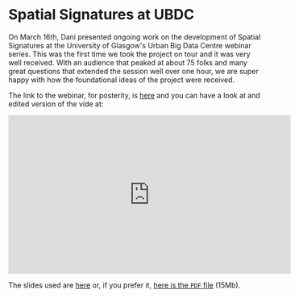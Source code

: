 ```{post} April 8th, 2021
```

# Spatial Signatures at UBDC

On March 16th, Dani presented ongoing work on the development of Spatial
Signatures at the University of Glasgow's Urban Big Data Centre webinar
series. This was the first time we took the project on tour and it was very
well received. With an audience that peaked at about 75 folks and many great
questions that extended the session well over one hour, we are super happy
with how the foundational ideas of the project were received.

The link to the webinar, for posterity, is [here](http://ubdc.ac.uk/education-and-events/events-and-courses/past-events-2021/spatial-signatures-research-webinar/) and
you can have a look at and edited version of the vide at:

<iframe width="560" height="315" src="https://www.youtube.com/embed/5fq1bJX9NcE" title="YouTube video player" frameborder="0" allow="accelerometer; autoplay; clipboard-write; encrypted-media; gyroscope; picture-in-picture" allowfullscreen></iframe>

The slides used are [here](https://urbangrammarai.github.io/talks/202103_ubdc) or, if you prefer it, [here is the `PDF` file](https://urbangrammarai.github.io/talks/202103_ubdc/index.pdf) (15Mb).


